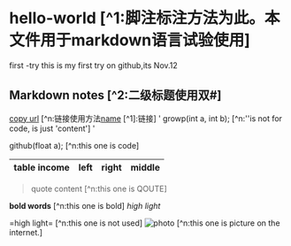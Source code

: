 # hello-world  [^1:脚注标注方法为此。本文件用于markdown语言试验使用]
first -try
this is my first try on github,its Nov.12 
## Markdown notes [^2:二级标题使用双#]
[copy url](https://www.baidu.com)   [^n:链接使用方法[name](link) [^1]:链接]
'
  growp(int a, int b);  [^n:''is not for code, is just 'content']
'

  github(float a);      [^n:this one is code]

[^n]:脚注试验

|table income|left|right|middle|
|-|:-|-:|:-:|


>quote content           [^n:this one is QOUTE]

**bold words**            [^n:this one is bold]
*high light*

=high light=               [^n:this one is not used]
![photo](H:\U\IMG_1715.jpg) [^n:this one is picture on the internet.]
